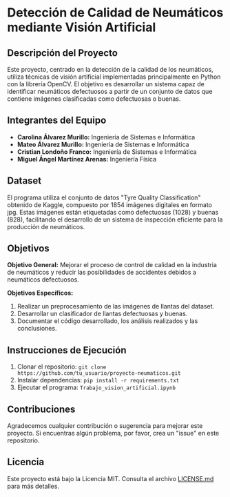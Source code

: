 # Detección de Calidad de Neumáticos mediante Visión Artificial

## Descripción del Proyecto

Este proyecto, centrado en la detección de la calidad de los neumáticos, utiliza técnicas de visión artificial implementadas principalmente en Python con la librería OpenCV. El objetivo es desarrollar un sistema capaz de identificar neumáticos defectuosos a partir de un conjunto de datos que contiene imágenes clasificadas como defectuosas o buenas.

## Integrantes del Equipo

- **Carolina Álvarez Murillo:** Ingeniería de Sistemas e Informática
- **Mateo Álvarez Murillo:** Ingeniería de Sistemas e Informática
- **Cristian Londoño Franco:** Ingeniería de Sistemas e Informática
- **Miguel Ángel Martínez Arenas:** Ingeniería Física

## Dataset

El programa utiliza el conjunto de datos "Tyre Quality Classification" obtenido de Kaggle, compuesto por 1854 imágenes digitales en formato jpg. Estas imágenes están etiquetadas como defectuosas (1028) y buenas (828), facilitando el desarrollo de un sistema de inspección eficiente para la producción de neumáticos.

## Objetivos

**Objetivo General:**
Mejorar el proceso de control de calidad en la industria de neumáticos y reducir las posibilidades de accidentes debidos a neumáticos defectuosos.

**Objetivos Específicos:**
1. Realizar un preprocesamiento de las imágenes de llantas del dataset.
2. Desarrollar un clasificador de llantas defectuosas y buenas.
3. Documentar el código desarrollado, los análisis realizados y las conclusiones.

## Instrucciones de Ejecución

1. Clonar el repositorio: `git clone https://github.com/tu_usuario/proyecto-neumaticos.git`
2. Instalar dependencias: `pip install -r requirements.txt`
3. Ejecutar el programa: `Trabajo_vision_artificial.ipynb`

## Contribuciones

Agradecemos cualquier contribución o sugerencia para mejorar este proyecto. Si encuentras algún problema, por favor, crea un "issue" en este repositorio.

## Licencia

Este proyecto está bajo la Licencia MIT. Consulta el archivo [LICENSE.md](LICENSE.md) para más detalles.
